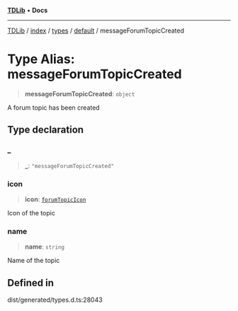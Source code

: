 [**TDLib**](../../../../../../README.md) • **Docs**

***

[TDLib](../../../../../../modules.md) / [index](../../../../../README.md) / [types](../../../README.md) / [default](../README.md) / messageForumTopicCreated

# Type Alias: messageForumTopicCreated

> **messageForumTopicCreated**: `object`

A forum topic has been created

## Type declaration

### \_

> **\_**: `"messageForumTopicCreated"`

### icon

> **icon**: [`forumTopicIcon`](forumTopicIcon.md)

Icon of the topic

### name

> **name**: `string`

Name of the topic

## Defined in

dist/generated/types.d.ts:28043
